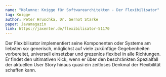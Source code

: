 ```yaml
---
name: "Kolumne: Knigge für Softwarearchitekten - Der Flexibilisator"
tag: Knigge
author: Peter Hruschka, Dr. Gernot Starke
paper: Javamagazin
link: https://jaxenter.de/flexibilisator-51170
---
```

Der Flexibilisator implementiert seine Komponenten oder Systeme am liebsten so:
generisch, möglichst auf viele zukünftige Gegebenheiten vorbereitet, universell einsetzbar und grezenlos
flexibel in alle Richtungen. Er findet den ultimativen Kick, wenn er über den beschränkten Spezialfall
der aktuellen User Story hinaus quasi ein zeitloses Denkmal der Flexibilität schaffen kann.
